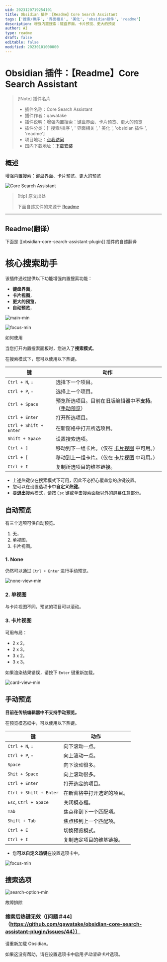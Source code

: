```yaml
---
uid: 2023120719254101
title: Obsidian 插件：【Readme】Core Search Assistant
tags: ['搜索/排序', '界面相关', '美化', 'obsidian插件', 'readme']
description: 增强内置搜索：键盘界面、卡片预览、更大的预览
author: AI
type: readme
draft: false
editable: false
modified: 20230101000000
---
```


# Obsidian 插件：【Readme】Core Search Assistant

> [!Note] 插件名片
> - 插件名称：Core Search Assistant
> - 插件作者：qawatake
> - 插件说明：增强内置搜索：键盘界面、卡片预览、更大的预览
> - 插件分类：[' 搜索/排序 ', ' 界面相关 ', ' 美化 ', 'obsidian 插件 ', 'readme']
> - 项目地址：[点我访问](https://github.com/qawatake/obsidian-core-search-assistant-plugin)
> - 国内下载地址：[下载安装](https://pkmer.cn/products/plugin/pluginMarket/?obsidian-core-search-assistant-plugin)

## 概述

增强内置搜索：键盘界面、卡片预览、更大的预览

![Core Search Assistant](https://cdn.pkmer.cn/covers/obsidian-core-search-assistant-plugin.png!pkmer)

> [!tip] 原文出处
>
>下面自述文件的来源于 [Readme](https://ghproxy.net/https://raw.githubusercontent.com/qawatake/obsidian-core-search-assistant-plugin/main/README.md)
>

---

## Readme(翻译）

下面是 [[obsidian-core-search-assistant-plugin]] 插件的自述翻译

# 核心搜索助手

该插件通过提供以下功能增强内置搜索功能：

- **键盘界面**，
- **卡片视图**，
- **更大的预览**，
- **自动预览**，

![main-min](https://cdn.pkmer.cn/covers/obsidian-core-search-assistant-plugin_1_0.gif!pkmer)

![focus-min](https://cdn.pkmer.cn/covers/obsidian-core-search-assistant-plugin_1_1.gif!pkmer)

如何使用

当您打开内置搜索面板时，您进入了**搜索模式**。

在搜索模式下，您可以使用以下热键。

| 键 | 动作 |
| -- | -- |
| `Ctrl + N`, `↓` | 选择下一个项目。 |
| `Ctrl + P`, `↑` | 选择上一个项目。 |
| `Ctrl + Space` | 预览所选项目。目前在旧版编辑器中**不支持**。（[手动预览](#manual-preview)） |
| `Ctrl + Enter` | 打开所选项目。 |
| `Ctrl + Shift + Enter` | 在新窗格中打开所选项目。 |
| `Shift + Space` | 设置搜索选项。 |
| `Ctrl + ]` | 移动到下一组卡片。（仅在 [卡片视图](#3-card-view) 中可用。） |
| `Ctrl + [` | 移动到上一组卡片。（仅在 [卡片视图](#3-card-view) 中可用。） |
| `Ctrl + I` | 复制所选项目的维基链接。 |

- 上述热键仅在搜索模式下可用，因此不必担心覆盖您的热键设置。
- 您可以在设置选项卡中**自定义热键**。
- 要**退出**搜索模式，请按 `Esc` 键或单击搜索面板以外的屏幕任意部分。

## 自动预览

有三个选项可供自动预览。

1. 无，
2. 单视图，
3. 卡片视图。

### 1. None

仍然可以通过 `Ctrl + Enter` 进行手动预览。

![none-view-min](https://cdn.pkmer.cn/covers/obsidian-core-search-assistant-plugin_1_2.gif!pkmer)

### 2. 单视图

与卡片视图不同，预览的项目可以滚动。

### 3. 卡片视图

可用布局：

- 2 x 2，
- 2 x 3，
- 3 x 2，
- 3 x 3。

如果渲染结果错误，请按下 `Enter` 键重新加载。

![card-view-min](https://cdn.pkmer.cn/covers/obsidian-core-search-assistant-plugin_1_3.gif!pkmer)

## 手动预览

**目前在传统编辑器中不支持手动预览。**

在预览模态框中，可以使用以下热键。

| 键 | 动作 |
| -- | -- |
| `Ctrl + N`, `↓` | 向下滚动一点。 |
| `Ctrl + P`, `↑` | 向上滚动一点。 |
| `Space` | 向下滚动很多。 |
| `Shit + Space` | 向上滚动很多。 |
| `Ctrl + Enter` | 打开选定的项目。 |
| `Ctrl + Shift + Enter` | 在新窗格中打开选定的项目。 |
| `Esc`, `Ctrl + Space` | 关闭模态框。 |
| `Tab` | 焦点移到下一个匹配项。 |
| `Shift + Tab` | 焦点移到上一个匹配项。 |
| `Ctrl + E` | 切换预览模式。 |
| `Ctrl + I` | 复制选定项目的维基链接。 |

- 您**可以自定义热键**在设置选项卡中。

![focus-min](https://cdn.pkmer.cn/covers/obsidian-core-search-assistant-plugin_1_1.gif!pkmer)

## 搜索选项

![search-option-min](https://cdn.pkmer.cn/covers/obsidian-core-search-assistant-plugin_1_5.gif!pkmer)

故障排除

### 搜索后热键无效（[问题＃44]（<https://github.com/qawatake/obsidian-core-search-assistant-plugin/issues/44））>

请重新加载 Obsidian。

如果这没有帮助，请在设置选项卡中启用*手动渲染卡片*选项。
